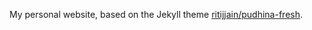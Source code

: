 My personal website, based on the Jekyll theme [ritijjain/pudhina-fresh](https://github.com/ritijjain/pudhina-fresh).
